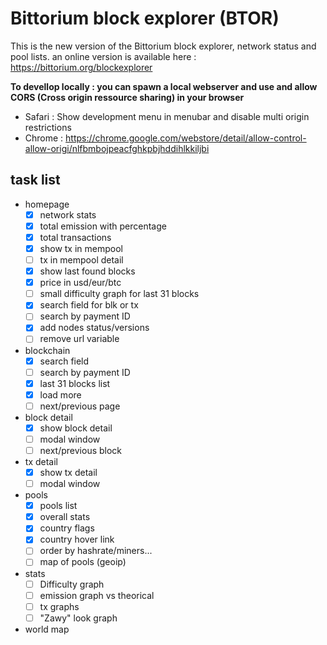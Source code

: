 # Bittorium block explorer (BTOR)

This is the new version of the Bittorium block explorer, network status and pool lists. an online version is available here : https://bittorium.org/blockexplorer

**To devellop locally : you can spawn a local webserver and use and allow CORS (Cross origin ressource sharing) in your browser**

 * Safari : Show development menu in menubar and disable multi origin restrictions
 * Chrome : https://chrome.google.com/webstore/detail/allow-control-allow-origi/nlfbmbojpeacfghkpbjhddihlkkiljbi



## task list

* homepage
  * [x] network stats
  * [x] total emission with percentage
  * [x] total transactions
  * [x] show tx in mempool
  * [ ] tx in mempool detail
  * [x] show last found blocks
  * [x] price in usd/eur/btc
  * [ ] small difficulty graph for last 31 blocks
  * [x] search field for blk or tx
  * [ ] search by payment ID
  * [x] add nodes status/versions
  * [ ] remove url variable

* blockchain
  * [x] search field
  * [ ] search by payment ID
  * [x] last 31 blocks list
  * [x] load more
  * [ ] next/previous page
  
* block detail
  * [x] show block detail
  * [ ] modal window
  * [ ] next/previous block
  
* tx detail
  * [x] show tx detail
  * [ ] modal window
  
* pools
  * [x] pools list
  * [x] overall stats
  * [x] country flags
  * [x] country hover link
  * [ ] order by hashrate/miners...
  * [ ] map of pools (geoip)

* stats
  * [ ] Difficulty graph
  * [ ] emission graph vs theorical
  * [ ] tx graphs
  * [ ] "Zawy" look graph
  
* world map
 
